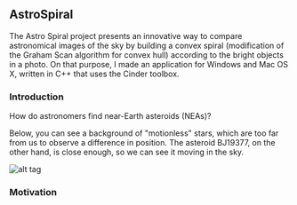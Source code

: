 ## AstroSpiral

The Astro Spiral project presents an innovative way to compare astronomical images of the sky by building a convex spiral (modification of the Graham Scan algorithm for convex hull) according to the bright objects in a photo. On that purpose, I made an application for Windows and Mac OS X, written in C++ that uses the Cinder toolbox.

### Introduction

How do astronomers find near-Earth asteroids (NEAs)? 

Below, you can see a background of "motionless" stars, which are too far from us to observe a difference in position. The asteroid BJ19377, on the other hand, is close enough, so we can see it moving in the sky.

![alt tag](http://iasc.hsutx.edu/images/astro.gif)

### Motivation



